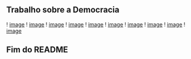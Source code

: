 ## Trabalho sobre a Democracia

! [image](docs/img/1.png)
! [image](docs/img/2.png)
! [image](docs/img/3.png)
! [image](docs/img/4.png)
! [image](docs/img/5.png)
! [image](docs/img/6.png)
! [image](docs/img/7.png)
! [image](docs/img/8.png)
! [image](docs/img/9.png)
! [image](docs/img/10.png)

## Fim do README
